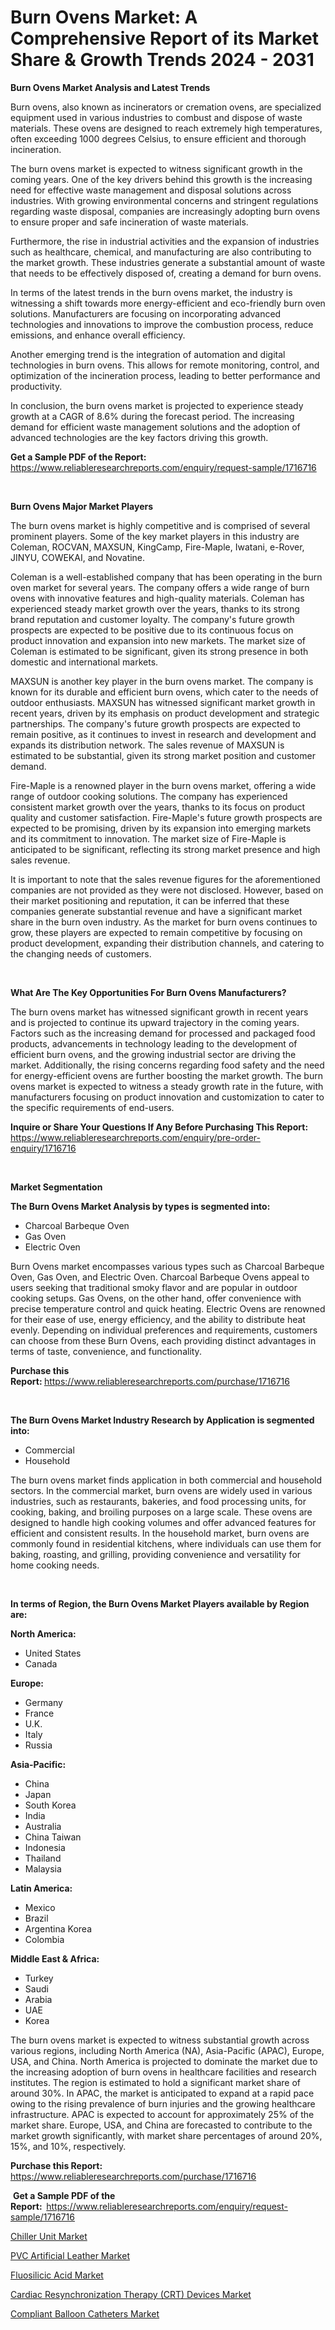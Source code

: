 <p><h1>Burn Ovens Market: A Comprehensive Report of its Market Share & Growth Trends 2024 - 2031</h1></p><p><strong>Burn Ovens Market Analysis and Latest Trends</strong></p>
<p><p>Burn ovens, also known as incinerators or cremation ovens, are specialized equipment used in various industries to combust and dispose of waste materials. These ovens are designed to reach extremely high temperatures, often exceeding 1000 degrees Celsius, to ensure efficient and thorough incineration.</p><p>The burn ovens market is expected to witness significant growth in the coming years. One of the key drivers behind this growth is the increasing need for effective waste management and disposal solutions across industries. With growing environmental concerns and stringent regulations regarding waste disposal, companies are increasingly adopting burn ovens to ensure proper and safe incineration of waste materials.</p><p>Furthermore, the rise in industrial activities and the expansion of industries such as healthcare, chemical, and manufacturing are also contributing to the market growth. These industries generate a substantial amount of waste that needs to be effectively disposed of, creating a demand for burn ovens.</p><p>In terms of the latest trends in the burn ovens market, the industry is witnessing a shift towards more energy-efficient and eco-friendly burn oven solutions. Manufacturers are focusing on incorporating advanced technologies and innovations to improve the combustion process, reduce emissions, and enhance overall efficiency.</p><p>Another emerging trend is the integration of automation and digital technologies in burn ovens. This allows for remote monitoring, control, and optimization of the incineration process, leading to better performance and productivity.</p><p>In conclusion, the burn ovens market is projected to experience steady growth at a CAGR of 8.6% during the forecast period. The increasing demand for efficient waste management solutions and the adoption of advanced technologies are the key factors driving this growth.</p></p>
<p><strong>Get a Sample PDF of the Report:&nbsp;</strong> <a href="https://www.reliableresearchreports.com/enquiry/request-sample/1716716">https://www.reliableresearchreports.com/enquiry/request-sample/1716716</a></p>
<p>&nbsp;</p>
<p><strong>Burn Ovens Major Market Players</strong></p>
<p><p>The burn ovens market is highly competitive and is comprised of several prominent players. Some of the key market players in this industry are Coleman, ROCVAN, MAXSUN, KingCamp, Fire-Maple, Iwatani, e-Rover, JINYU, COWEKAI, and Novatine.</p><p>Coleman is a well-established company that has been operating in the burn oven market for several years. The company offers a wide range of burn ovens with innovative features and high-quality materials. Coleman has experienced steady market growth over the years, thanks to its strong brand reputation and customer loyalty. The company's future growth prospects are expected to be positive due to its continuous focus on product innovation and expansion into new markets. The market size of Coleman is estimated to be significant, given its strong presence in both domestic and international markets.</p><p>MAXSUN is another key player in the burn ovens market. The company is known for its durable and efficient burn ovens, which cater to the needs of outdoor enthusiasts. MAXSUN has witnessed significant market growth in recent years, driven by its emphasis on product development and strategic partnerships. The company's future growth prospects are expected to remain positive, as it continues to invest in research and development and expands its distribution network. The sales revenue of MAXSUN is estimated to be substantial, given its strong market position and customer demand.</p><p>Fire-Maple is a renowned player in the burn ovens market, offering a wide range of outdoor cooking solutions. The company has experienced consistent market growth over the years, thanks to its focus on product quality and customer satisfaction. Fire-Maple's future growth prospects are expected to be promising, driven by its expansion into emerging markets and its commitment to innovation. The market size of Fire-Maple is anticipated to be significant, reflecting its strong market presence and high sales revenue.</p><p>It is important to note that the sales revenue figures for the aforementioned companies are not provided as they were not disclosed. However, based on their market positioning and reputation, it can be inferred that these companies generate substantial revenue and have a significant market share in the burn oven industry. As the market for burn ovens continues to grow, these players are expected to remain competitive by focusing on product development, expanding their distribution channels, and catering to the changing needs of customers.</p></p>
<p>&nbsp;</p>
<p><strong>What Are The Key Opportunities For Burn Ovens Manufacturers?</strong></p>
<p><p>The burn ovens market has witnessed significant growth in recent years and is projected to continue its upward trajectory in the coming years. Factors such as the increasing demand for processed and packaged food products, advancements in technology leading to the development of efficient burn ovens, and the growing industrial sector are driving the market. Additionally, the rising concerns regarding food safety and the need for energy-efficient ovens are further boosting the market growth. The burn ovens market is expected to witness a steady growth rate in the future, with manufacturers focusing on product innovation and customization to cater to the specific requirements of end-users.</p></p>
<p><strong>Inquire or Share Your Questions If Any Before Purchasing This Report:</strong> <a href="https://www.reliableresearchreports.com/enquiry/pre-order-enquiry/1716716">https://www.reliableresearchreports.com/enquiry/pre-order-enquiry/1716716</a></p>
<p>&nbsp;</p>
<p><strong>Market Segmentation</strong></p>
<p><strong>The Burn Ovens Market Analysis by types is segmented into:</strong></p>
<p><ul><li>Charcoal Barbeque Oven</li><li>Gas Oven</li><li>Electric Oven</li></ul></p>
<p><p>Burn Ovens market encompasses various types such as Charcoal Barbeque Oven, Gas Oven, and Electric Oven. Charcoal Barbeque Ovens appeal to users seeking that traditional smoky flavor and are popular in outdoor cooking setups. Gas Ovens, on the other hand, offer convenience with precise temperature control and quick heating. Electric Ovens are renowned for their ease of use, energy efficiency, and the ability to distribute heat evenly. Depending on individual preferences and requirements, customers can choose from these Burn Ovens, each providing distinct advantages in terms of taste, convenience, and functionality.</p></p>
<p><strong>Purchase this Report:&nbsp;</strong><a href="https://www.reliableresearchreports.com/purchase/1716716">https://www.reliableresearchreports.com/purchase/1716716</a></p>
<p>&nbsp;</p>
<p><strong>The Burn Ovens Market Industry Research by Application is segmented into:</strong></p>
<p><ul><li>Commercial</li><li>Household</li></ul></p>
<p><p>The burn ovens market finds application in both commercial and household sectors. In the commercial market, burn ovens are widely used in various industries, such as restaurants, bakeries, and food processing units, for cooking, baking, and broiling purposes on a large scale. These ovens are designed to handle high cooking volumes and offer advanced features for efficient and consistent results. In the household market, burn ovens are commonly found in residential kitchens, where individuals can use them for baking, roasting, and grilling, providing convenience and versatility for home cooking needs.</p></p>
<p>&nbsp;</p>
<p><strong>In terms of Region, the Burn Ovens Market Players available by Region are:</strong></p>
<p>
    <p> <strong> North America: </strong>
        <ul>
            <li>United States</li>
            <li>Canada</li>
        </ul>
        </p> 
    <p> <strong> Europe: </strong>
        <ul>
            <li>Germany</li>
            <li>France</li>
            <li>U.K.</li>
            <li>Italy</li>
            <li>Russia</li>
        </ul>
        </p> 
    <p> <strong> Asia-Pacific: </strong>
        <ul>
            <li>China</li>
            <li>Japan</li>
            <li>South Korea</li>
            <li>India</li>
            <li>Australia</li>
            <li>China Taiwan</li>
            <li>Indonesia</li>
            <li>Thailand</li>
            <li>Malaysia</li>
        </ul>
        </p> 
    <p> <strong> Latin America: </strong>
        <ul>
            <li>Mexico</li>
            <li>Brazil</li>
            <li>Argentina Korea</li>
            <li>Colombia</li>
        </ul>
        </p> 
    <p> <strong> Middle East & Africa: </strong>
        <ul>
            <li>Turkey</li>
            <li>Saudi</li>
            <li>Arabia</li>
            <li>UAE</li>
            <li>Korea</li>
        </ul>
    </p>
    </p>
<p><p>The burn ovens market is expected to witness substantial growth across various regions, including North America (NA), Asia-Pacific (APAC), Europe, USA, and China. North America is projected to dominate the market due to the increasing adoption of burn ovens in healthcare facilities and research institutes. The region is estimated to hold a significant market share of around 30%. In APAC, the market is anticipated to expand at a rapid pace owing to the rising prevalence of burn injuries and the growing healthcare infrastructure. APAC is expected to account for approximately 25% of the market share. Europe, USA, and China are forecasted to contribute to the market growth significantly, with market share percentages of around 20%, 15%, and 10%, respectively.</p></p>
<p><strong>Purchase this Report: </strong><a href="https://www.reliableresearchreports.com/purchase/1716716">https://www.reliableresearchreports.com/purchase/1716716</a></p>
<p>&nbsp;<strong>Get a Sample PDF of the Report:&nbsp;&nbsp;</strong><a href="https://www.reliableresearchreports.com/enquiry/request-sample/1716716">https://www.reliableresearchreports.com/enquiry/request-sample/1716716</a></p>
<p><strong></strong></p>
<p><p><a href="https://medium.com/@darrensipes2023/chiller-unit-market-furnishes-information-on-market-share-market-trends-and-market-growth-26809d0af45b">Chiller Unit Market</a></p><p><a href="https://medium.com/@darrensipes2023/pvc-artificial-leather-market-the-key-to-successful-business-strategy-forecast-till-2031-45e97f0abad8">PVC Artificial Leather Market</a></p><p><a href="https://medium.com/@darrensipes2023/fluosilicic-acid-market-research-report-its-history-and-forecast-2024-to-2031-a493dc6ba318">Fluosilicic Acid Market</a></p><p><a href="https://github.com/aasishrp01/Market-Research-Report-List-2/blob/main/cardiac-resynchronization-therapy-crt-devices-market.md">Cardiac Resynchronization Therapy (CRT) Devices Market</a></p><p><a href="https://github.com/aashishrp02/Market-Research-Report-List-2/blob/main/compliant-balloon-catheters-market.md">Compliant Balloon Catheters Market</a></p></p>